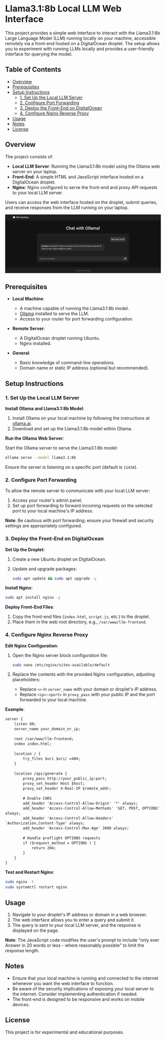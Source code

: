 # Llama3.1:8b Local LLM Web Interface

This project provides a simple web interface to interact with the Llama3.1:8b Large Language Model (LLM) running locally on your machine, accessible remotely via a front-end hosted on a DigitalOcean droplet. The setup allows you to experiment with running LLMs locally and provides a user-friendly interface for querying the model.

## Table of Contents

- [Overview](#overview)
- [Prerequisites](#prerequisites)
- [Setup Instructions](#setup-instructions)
  - [1. Set Up the Local LLM Server](#1-set-up-the-local-llm-server)
  - [2. Configure Port Forwarding](#2-configure-port-forwarding)
  - [3. Deploy the Front-End on DigitalOcean](#3-deploy-the-front-end-on-digitalocean)
  - [4. Configure Nginx Reverse Proxy](#4-configure-nginx-reverse-proxy)
- [Usage](#usage)
- [Notes](#notes)
- [License](#license)

## Overview

The project consists of:

- **Local LLM Server**: Running the Llama3.1:8b model using the Ollama web server on your laptop.
- **Front-End**: A simple HTML and JavaScript interface hosted on a DigitalOcean droplet.
- **Nginx**: Nginx configured to serve the front-end and proxy API requests to your local LLM server.

Users can access the web interface hosted on the droplet, submit queries, and receive responses from the LLM running on your laptop.

![UI Example](image.png)

## Prerequisites

- **Local Machine**:
  - A machine capable of running the Llama3.1:8b model.
  - [Ollama](https://ollama.ai/) installed to serve the LLM.
  - Access to your router for port forwarding configuration.

- **Remote Server**:
  - A DigitalOcean droplet running Ubuntu.
  - Nginx installed.

- **General**:
  - Basic knowledge of command-line operations.
  - Domain name or static IP address (optional but recommended).

## Setup Instructions

### 1. Set Up the Local LLM Server

**Install Ollama and Llama3.1:8b Model**:

1. Install Ollama on your local machine by following the instructions at [ollama.ai](https://ollama.ai/).
2. Download and set up the Llama3.1:8b model within Ollama.

**Run the Ollama Web Server**:

Start the Ollama server to serve the Llama3.1:8b model:

```bash
ollama serve --model llama3.1:8b
```

Ensure the server is listening on a specific port (default is `11434`).

### 2. Configure Port Forwarding

To allow the remote server to communicate with your local LLM server:

1. Access your router's admin panel.
2. Set up port forwarding to forward incoming requests on the selected port to your local machine's IP address.

**Note**: Be cautious with port forwarding; ensure your firewall and security settings are appropriately configured.

### 3. Deploy the Front-End on DigitalOcean

**Set Up the Droplet**:

1. Create a new Ubuntu droplet on DigitalOcean.
2. Update and upgrade packages:

   ```bash
   sudo apt update && sudo apt upgrade -y
   ```

**Install Nginx**:

```bash
sudo apt install nginx -y
```

**Deploy Front-End Files**:

1. Copy the front-end files (`index.html`, `script.js`, etc.) to the droplet.
2. Place them in the web root directory, e.g., `/var/www/llm-frontend`.

### 4. Configure Nginx Reverse Proxy

**Edit Nginx Configuration**:

1. Open the Nginx server block configuration file:

   ```bash
   sudo nano /etc/nginx/sites-available/default
   ```

2. Replace the contents with the provided Nginx configuration, adjusting placeholders:

   - Replace `<>` in `server_name` with your domain or droplet's IP address.
   - Replace `<ip>:<port>` in `proxy_pass` with your public IP and the port forwarded to your local machine.

**Example**:

```nginx
server {
    listen 80;
    server_name your_domain_or_ip;

    root /var/www/llm-frontend;
    index index.html;

    location / {
        try_files $uri $uri/ =404;
    }

    location /api/generate {
        proxy_pass http://your_public_ip:port;
        proxy_set_header Host $host;
        proxy_set_header X-Real-IP $remote_addr;

        # Enable CORS
        add_header 'Access-Control-Allow-Origin' '*' always;
        add_header 'Access-Control-Allow-Methods' 'GET, POST, OPTIONS' always;
        add_header 'Access-Control-Allow-Headers' 'Authorization,Content-Type' always;
        add_header 'Access-Control-Max-Age' 3600 always;

        # Handle preflight OPTIONS requests
        if ($request_method = OPTIONS ) {
            return 204;
        }
    }
}
```

**Test and Restart Nginx**:

```bash
sudo nginx -t
sudo systemctl restart nginx
```

## Usage

1. Navigate to your droplet's IP address or domain in a web browser.
2. The web interface allows you to enter a query and submit it.
3. The query is sent to your local LLM server, and the response is displayed on the page.

**Note**: The JavaScript code modifies the user's prompt to include "only ever Answer in 20 words or less - where reasonably possible" to limit the response length.

## Notes

- Ensure that your local machine is running and connected to the internet whenever you want the web interface to function.
- Be aware of the security implications of exposing your local server to the internet. Consider implementing authentication if needed.
- The front-end is designed to be responsive and works on mobile devices.

## License

This project is for experimental and educational purposes.
